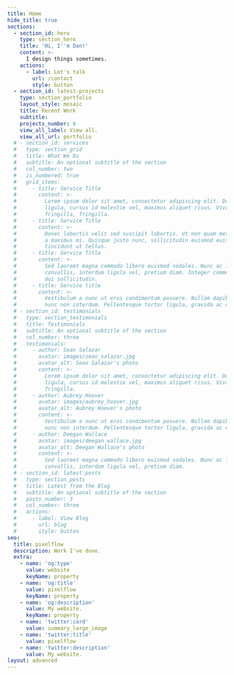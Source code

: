 ```yaml
---
title: Home
hide_title: true
sections:
  - section_id: hero
    type: section_hero
    title: 'Hi, I''m Dan!'
    content: >-
      I design things sometimes.
    actions:
      - label: Let's talk
        url: /contact
        style: button
  - section_id: latest-projects
    type: section_portfolio
    layout_style: mosaic
    title: Recent Work
    subtitle: 
    projects_number: 6
    view_all_label: View all.
    view_all_url: portfolio
  # - section_id: services
  #   type: section_grid
  #   title: What We Do
  #   subtitle: An optional subtitle of the section
  #   col_number: two
  #   is_numbered: true
  #   grid_items:
  #     - title: Service Title
  #       content: >-
  #         Lorem ipsum dolor sit amet, consectetur adipiscing elit. Donec nisl
  #         ligula, cursus id molestie vel, maximus aliquet risus. Vivamus in nibh
  #         fringilla, fringilla.
  #     - title: Service Title
  #       content: >-
  #         Donec lobortis velit sed suscipit lobortis. Ut non quam metus. Nullam
  #         a maximus mi. Quisque justo nunc, sollicitudin euismod euismod at,
  #         tincidunt ut tellus.
  #     - title: Service Title
  #       content: >-
  #         Sed laoreet magna commodo libero euismod sodales. Nunc ac libero
  #         convallis, interdum ligula vel, pretium diam. Integer commodo sem at
  #         dui sollicitudin.
  #     - title: Service title
  #       content: >-
  #         Vestibulum a nunc ut eros condimentum posuere. Nullam dapibus quis
  #         nunc non interdum. Pellentesque tortor ligula, gravida ac commodo eu.
  # - section_id: testimonials
  #   type: section_testimonials
  #   title: Testimonials
  #   subtitle: An optional subtitle of the section
  #   col_number: three
  #   testimonials:
  #     - author: Sean Salazar
  #       avatar: images/sean_salazar.jpg
  #       avatar_alt: Sean Salazar's photo
  #       content: >-
  #         Lorem ipsum dolor sit amet, consectetur adipiscing elit. Donec nisl
  #         ligula, cursus id molestie vel, maximus aliquet risus. Vivamus in nibh
  #         fringilla.
  #     - author: Aubrey Hoover
  #       avatar: images/aubrey_hoover.jpg
  #       avatar_alt: Aubrey Hoover's photo
  #       content: >-
  #         Vestibulum a nunc ut eros condimentum posuere. Nullam dapibus quis
  #         nunc non interdum. Pellentesque tortor ligula, gravida ac commodo eu.
  #     - author: Deegan Wallace
  #       avatar: images/deegan_wallace.jpg
  #       avatar_alt: Deegan Wallace's photo
  #       content: >-
  #         Sed laoreet magna commodo libero euismod sodales. Nunc ac libero
  #         convallis, interdum ligula vel, pretium diam.
  # - section_id: latest-posts
  #   type: section_posts
  #   title: Latest from the Blog
  #   subtitle: An optional subtitle of the section
  #   posts_number: 3
  #   col_number: three
  #   actions:
  #     - label: View Blog
  #       url: blog
  #       style: button
seo:
  title: pixelflow
  description: Work I've done.
  extra:
    - name: 'og:type'
      value: website
      keyName: property
    - name: 'og:title'
      value: pixelflow
      keyName: property
    - name: 'og:description'
      value: My website.
      keyName: property
    - name: 'twitter:card'
      value: summary_large_image
    - name: 'twitter:title'
      value: pixelflow
    - name: 'twitter:description'
      value: My website.
layout: advanced
---
```

